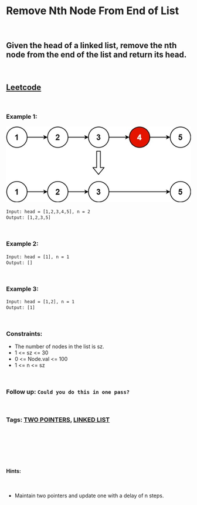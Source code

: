 # Remove Nth Node From End of List

<br>

## Given the head of a linked list, remove the nth node from the end of the list and return its head.

<br>

## [Leetcode](https://leetcode.com/problems/remove-nth-node-from-end-of-list/)

<br>

### Example 1:

![ex1](assets/remove_ex1.jpeg)
```
Input: head = [1,2,3,4,5], n = 2
Output: [1,2,3,5]
```
<br>

### Example 2:
```
Input: head = [1], n = 1
Output: []
```
<br>

### Example 3:
```
Input: head = [1,2], n = 1
Output: [1]
``` 
<br>

### Constraints:

- The number of nodes in the list is sz.
- 1 <= sz <= 30
- 0 <= Node.val <= 100
- 1 <= n <= sz

<br> 

### Follow up: `Could you do this in one pass?`

<br>

### Tags: [TWO POINTERS](https://leetcode.com/tag/two-pointers/), [LINKED LIST](https://leetcode.com/tag/linked-list/)

<br>
<br>
<br>
<br>
<br>

#### Hints:

<br>

- Maintain two pointers and update one with a delay of n steps.
